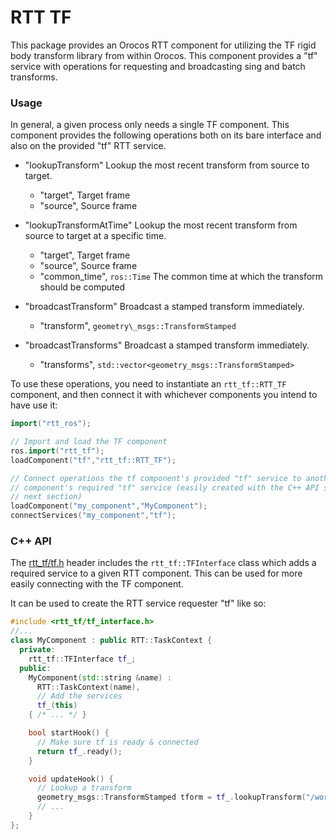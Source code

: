 RTT TF
======

This package provides an Orocos RTT component for utilizing the TF rigid body
transform library from within Orocos. This component provides a "tf" service
with operations for requesting and broadcasting sing and batch transforms.

### Usage

In general, a given process only needs a single TF component. This component
provides the following operations both on its bare interface and also on the
provided "tf" RTT service.

* "lookupTransform" Lookup the most recent transform from source to target.
  * "target", Target frame
  * "source", Source frame

* "lookupTransformAtTime" Lookup the most recent transform from source to target at a specific time.
  * "target", Target frame
  * "source", Source frame
  * "common\_time", `ros::Time` The common time at which the transform should be computed

* "broadcastTransform" Broadcast a stamped transform immediately.
  * "transform", `geometry\_msgs::TransformStamped`

* "broadcastTransforms" Broadcast a stamped transform immediately.
  * "transforms", `std::vector<geometry_msgs::TransformStamped>`

To use these operations, you need to instantiate an `rtt_tf::RTT_TF` component,
and then connect it with whichever components you intend to have use it:

```cpp
import("rtt_ros");

// Import and load the TF component
ros.import("rtt_tf");
loadComponent("tf","rtt_tf::RTT_TF");

// Connect operations the tf component's provided "tf" service to another
// component's required "tf" service (easily created with the C++ API shown in the
// next section)
loadComponent("my_component","MyComponent");
connectServices("my_component","tf");
```

### C++ API

The [rtt\_tf/tf.h](include/rtt_tf/tf.h) header includes the
`rtt_tf::TFInterface` class which adds a required service to a given RTT
component. This can be used for more easily connecting with the TF component.

It can be used to create the RTT service requester "tf" like so:

```cpp
#include <rtt_tf/tf_interface.h>
//...
class MyComponent : public RTT::TaskContext {
  private:
    rtt_tf::TFInterface tf_;
  public:
    MyComponent(std::string &name) : 
      RTT::TaskContext(name),
      // Add the services
      tf_(this)
    { /* ... */ }

    bool startHook() {
      // Make sure tf is ready & connected
      return tf_.ready();
    }

    void updateHook() {
      // Lookup a transform
      geometry_msgs::TransformStamped tform = tf_.lookupTransform("/world","/my_frame");
      // ...
    }
};

```
